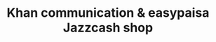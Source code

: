 ---
title: "Khan communication & easypaisa Jazzcash shop"
url: /karachi/khan-communication-and-easypaisa-jazzcash-shop/
shop: shop
---